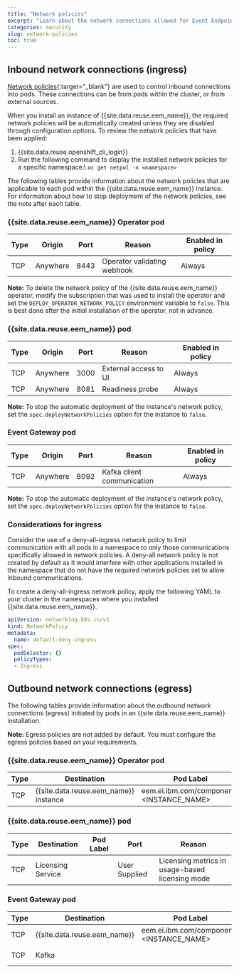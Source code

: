 ```yaml
---
title: "Network policies"
excerpt: "Learn about the network connections allowed for Event Endpoint Management."
categories: security
slug: network-policies
toc: true
---
```


## Inbound network connections (ingress)

[Network policies](https://kubernetes.io/docs/concepts/services-networking/network-policies/){:target="_blank"} are used to control inbound connections into pods. These connections can be from pods within the cluster, or from external sources.

When you install an instance of {{site.data.reuse.eem_name}}, the required network policies will be automatically created unless they are disabled through configuration options. To review the network policies that have been applied:

1. {{site.data.reuse.openshift_cli_login}}
2. Run the following command to display the installed network policies for a specific namespace:\\
   `oc get netpol -n <namespace>`

The following tables provide information about the network policies that are applicable to each pod within the {{site.data.reuse.eem_name}} instance. For information about how to stop deployment of the network policies, see the note after each table.


### {{site.data.reuse.eem_name}} Operator pod

| **Type** | **Origin**                                                                                   | **Port** | **Reason**                  | **Enabled in policy**                                                                                  |
|----------|----------------------------------------------------------------------------------------------|----------|-----------------------------|--------------------------------------------------------------------------------------------------------|
| TCP      | Anywhere                                                                                     | 8443     | Operator validating webhook | Always                                                                                                 |

**Note:** To delete the network policy of the {{site.data.reuse.eem_name}} operator, modify the subscription that was used to install the operator and set the `DEPLOY_OPERATOR_NETWORK_POLICY` environment variable to `false`.  This is best done after the initial installation of the operator, not in advance.


### {{site.data.reuse.eem_name}} pod

| **Type** | **Origin**           | **Port** | **Reason**            | **Enabled in policy**                                                                                  |
|----------|----------------------|----------|-----------------------|--------------------------------------------------------------------------------------------------------|
| TCP      | Anywhere             | 3000     | External access to UI | Always                                                                                                 |
| TCP      | Anywhere             | 8081     | Readiness probe       | Always                                                                                                 |

**Note:** To stop the automatic deployment of the instance's network policy, set the  `spec.deployNetworkPolicies` option for the instance to `false`.


### Event Gateway pod

| **Type** | **Origin**           | **Port** | **Reason**                 | **Enabled in policy**                                                                                  |
|----------|----------------------|----------|----------------------------|--------------------------------------------------------------------------------------------------------|
| TCP      | Anywhere             | 8092     | Kafka client communication | Always                                                                                                 |

**Note:** To stop the automatic deployment of the instance's network policy, set the `spec.deployNetworkPolicies` option for the instance to `false`.


### Considerations for ingress

Consider the use of a deny-all-ingress network policy to limit communication with all pods in a namespace to only those communications specifically allowed in network policies. A deny-all network policy is not created by default as it would interfere with other applications installed in the namespace that do not have the required network policies set to allow inbound communications. 

To create a deny-all-ingress network policy, apply the following YAML to your cluster in the namespaces where you installed {{site.data.reuse.eem_name}}.

```yaml
apiVersion: networking.k8s.io/v1
kind: NetworkPolicy
metadata:
  name: default-deny-ingress
spec:
  podSelector: {}
  policyTypes:
  - Ingress
```



## Outbound network connections (egress)

The following tables provide information about the outbound network connections (egress) initiated by pods in an {{site.data.reuse.eem_name}} installation.

**Note:** Egress policies are not added by default. You must configure the egress policies based on your requirements.


### {{site.data.reuse.eem_name}} Operator pod

| **Type** | **Destination**                    | **Pod Label**                            | **Port** | **Reason**      |
|----------|------------------------------------|------------------------------------------|----------|-----------------|
| TCP      | {{site.data.reuse.eem_name}} instance | eem.ei.ibm.com/component=<INSTANCE_NAME> | 8081     | Readiness check |

### {{site.data.reuse.eem_name}} pod

| **Type** | **Destination**   | **Pod Label**                               | **Port**      | **Reason**                                            |
|----------|-------------------|---------------------------------------------|---------------|-------------------------------------------------------|
| TCP      | Licensing Service |             | User Supplied | Licensing metrics in usage-based licensing mode |

### Event Gateway pod

| **Type** | **Destination**           | **Pod Label**                               | **Port**      | **Reason**                              |
|----------|---------------------------|---------------------------------------------|---------------|-----------------------------------------|
| TCP      | {{site.data.reuse.eem_name}} | eem.ei.ibm.com/component=<INSTANCE_NAME>            | 3000          | Registering with {{site.data.reuse.eem_name}} |
| TCP      | Kafka                     |             | User Supplied | Configuring gateway for Kafka           |
